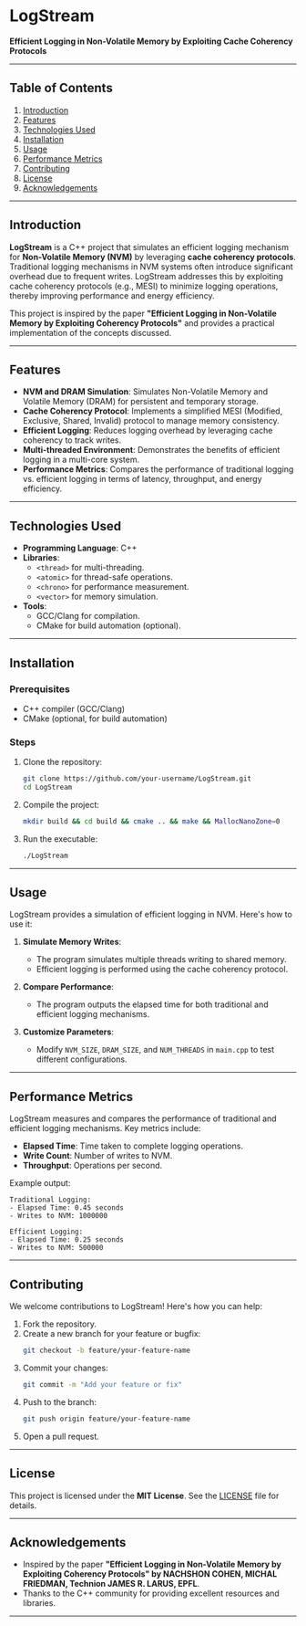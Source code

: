 # **LogStream**  
**Efficient Logging in Non-Volatile Memory by Exploiting Cache Coherency Protocols**

---

## **Table of Contents**
1. [Introduction](#introduction)
2. [Features](#features)
3. [Technologies Used](#technologies-used)
4. [Installation](#installation)
5. [Usage](#usage)
6. [Performance Metrics](#performance-metrics)
7. [Contributing](#contributing)
8. [License](#license)
9. [Acknowledgements](#acknowledgements)

---

## **Introduction**
**LogStream** is a C++ project that simulates an efficient logging mechanism for **Non-Volatile Memory (NVM)** by leveraging **cache coherency protocols**. Traditional logging mechanisms in NVM systems often introduce significant overhead due to frequent writes. LogStream addresses this by exploiting cache coherency protocols (e.g., MESI) to minimize logging operations, thereby improving performance and energy efficiency.

This project is inspired by the paper **"Efficient Logging in Non-Volatile Memory by Exploiting Coherency Protocols"** and provides a practical implementation of the concepts discussed.

---

## **Features**
- **NVM and DRAM Simulation**: Simulates Non-Volatile Memory and Volatile Memory (DRAM) for persistent and temporary storage.
- **Cache Coherency Protocol**: Implements a simplified MESI (Modified, Exclusive, Shared, Invalid) protocol to manage memory consistency.
- **Efficient Logging**: Reduces logging overhead by leveraging cache coherency to track writes.
- **Multi-threaded Environment**: Demonstrates the benefits of efficient logging in a multi-core system.
- **Performance Metrics**: Compares the performance of traditional logging vs. efficient logging in terms of latency, throughput, and energy efficiency.

---

## **Technologies Used**
- **Programming Language**: C++
- **Libraries**:
  - `<thread>` for multi-threading.
  - `<atomic>` for thread-safe operations.
  - `<chrono>` for performance measurement.
  - `<vector>` for memory simulation.
- **Tools**:
  - GCC/Clang for compilation.
  - CMake for build automation (optional).

---

## **Installation**
### **Prerequisites**
- C++ compiler (GCC/Clang)
- CMake (optional, for build automation)

### **Steps**
1. Clone the repository:
   ```bash
   git clone https://github.com/your-username/LogStream.git
   cd LogStream
   ```
2. Compile the project:
   ```bash
   mkdir build && cd build && cmake .. && make && MallocNanoZone=0 
   ```
3. Run the executable:
   ```bash
   ./LogStream
   ```

---

## **Usage**
LogStream provides a simulation of efficient logging in NVM. Here's how to use it:

1. **Simulate Memory Writes**:
   - The program simulates multiple threads writing to shared memory.
   - Efficient logging is performed using the cache coherency protocol.

2. **Compare Performance**:
   - The program outputs the elapsed time for both traditional and efficient logging mechanisms.

3. **Customize Parameters**:
   - Modify `NVM_SIZE`, `DRAM_SIZE`, and `NUM_THREADS` in `main.cpp` to test different configurations.

---

## **Performance Metrics**
LogStream measures and compares the performance of traditional and efficient logging mechanisms. Key metrics include:
- **Elapsed Time**: Time taken to complete logging operations.
- **Write Count**: Number of writes to NVM.
- **Throughput**: Operations per second.

Example output:
```
Traditional Logging:
- Elapsed Time: 0.45 seconds
- Writes to NVM: 1000000

Efficient Logging:
- Elapsed Time: 0.25 seconds
- Writes to NVM: 500000
```

---

## **Contributing**
We welcome contributions to LogStream! Here's how you can help:
1. Fork the repository.
2. Create a new branch for your feature or bugfix:
   ```bash
   git checkout -b feature/your-feature-name
   ```
3. Commit your changes:
   ```bash
   git commit -m "Add your feature or fix"
   ```
4. Push to the branch:
   ```bash
   git push origin feature/your-feature-name
   ```
5. Open a pull request.

---

## **License**
This project is licensed under the **MIT License**. See the [LICENSE](LICENSE) file for details.

---

## **Acknowledgements**
- Inspired by the paper **"Efficient Logging in Non-Volatile Memory by Exploiting Coherency Protocols" by NACHSHON COHEN, MICHAL FRIEDMAN, Technion
JAMES R. LARUS, EPFL**.
- Thanks to the C++ community for providing excellent resources and libraries.

---
